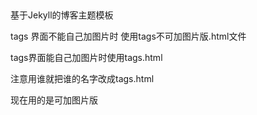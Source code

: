 ## 

基于Jekyll的博客主题模板

tags 界面不能自己加图片时 使用tags不可加图片版.html文件

tags界面能自己加图片时使用tags.html





注意用谁就把谁的名字改成tags.html

现在用的是可加图片版

